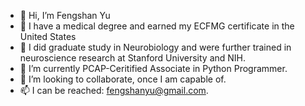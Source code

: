 - 👋 Hi, I’m Fengshan Yu 
- 👀 I have a medical degree and earned my ECFMG certificate in the United States
- 👀 I did graduate study in Neurobiology and were further trained in neuroscience research at Stanford University and NIH.
- 🌱 I’m currently PCAP-Ceritified Associate in Python Programmer.
- 💞️ I’m looking to collaborate, once I am capable of.
- 📫 I can be reached: fengshanyu@gmail.com.

<!---
fengshan3618/fengshan3618 is a ✨ special ✨ repository because its `README.md` (this file) appears on your GitHub profile.

